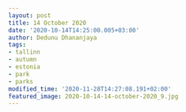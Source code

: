 ```yaml
---
layout: post
title: 14 October 2020
date: '2020-10-14T14:25:00.005+03:00'
author: Dedunu Dhananjaya
tags:
- tallinn
- autumn
- estonia
- park
- parks
modified_time: '2020-11-28T14:27:08.191+02:00'
featured_image: 2020-10-14-14-october-2020_9.jpg
---
```

